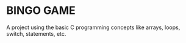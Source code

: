 # BINGO GAME
A project using the basic C programming concepts like arrays, loops, switch, statements, etc.

